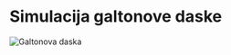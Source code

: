 # Simulacija galtonove daske

![Galtonova daska](https://github.com/momir64/galton/blob/main/demo.gif)

